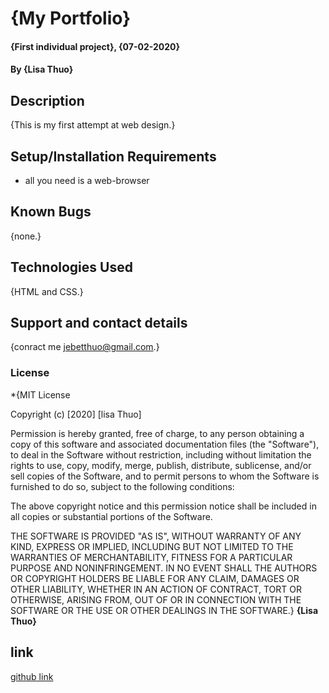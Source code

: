 # {My Portfolio}
#### {First individual project}, {07-02-2020}
#### By **{Lisa Thuo}**
## Description
{This is my first attempt at web design.}
## Setup/Installation Requirements
* all you need is a web-browser

## Known Bugs
{none.}
## Technologies Used
{HTML and CSS.}
## Support and contact details
{conract me jebetthuo@gmail.com.}
### License
*{MIT License

Copyright (c) [2020] [lisa Thuo]

Permission is hereby granted, free of charge, to any person obtaining a copy
of this software and associated documentation files (the "Software"), to deal
in the Software without restriction, including without limitation the rights
to use, copy, modify, merge, publish, distribute, sublicense, and/or sell
copies of the Software, and to permit persons to whom the Software is
furnished to do so, subject to the following conditions:

The above copyright notice and this permission notice shall be included in all
copies or substantial portions of the Software.

THE SOFTWARE IS PROVIDED "AS IS", WITHOUT WARRANTY OF ANY KIND, EXPRESS OR
IMPLIED, INCLUDING BUT NOT LIMITED TO THE WARRANTIES OF MERCHANTABILITY,
FITNESS FOR A PARTICULAR PURPOSE AND NONINFRINGEMENT. IN NO EVENT SHALL THE
AUTHORS OR COPYRIGHT HOLDERS BE LIABLE FOR ANY CLAIM, DAMAGES OR OTHER
LIABILITY, WHETHER IN AN ACTION OF CONTRACT, TORT OR OTHERWISE, ARISING FROM,
OUT OF OR IN CONNECTION WITH THE SOFTWARE OR THE USE OR OTHER DEALINGS IN THE
SOFTWARE.} **{Lisa Thuo}**
## link
[github link](https://github.com/Lisa-Thuo/First-individual-project)